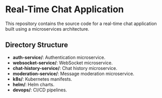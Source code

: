 # Real-Time Chat Application

This repository contains the source code for a real-time chat application built using a microservices architecture.

## Directory Structure
- **auth-service/**: Authentication microservice.
- **websocket-service/**: WebSocket microservice.
- **chat-history-service/**: Chat history microservice.
- **moderation-service/**: Message moderation microservice.
- **k8s/**: Kubernetes manifests.
- **helm/**: Helm charts.
- **devops/**: CI/CD pipelines.